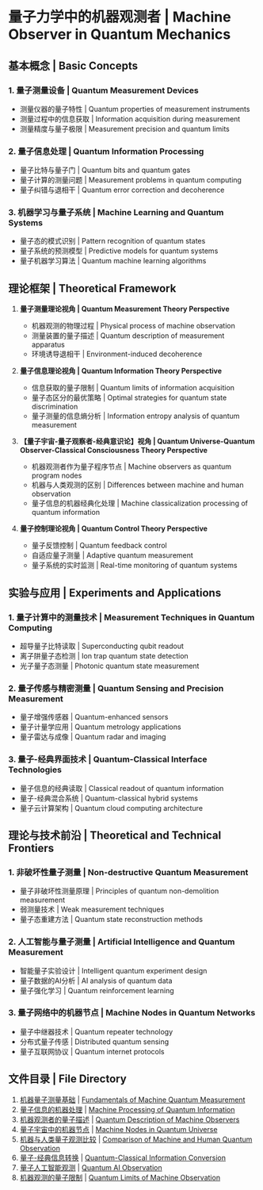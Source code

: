 # 量子力学中的机器观测者 | Machine Observer in Quantum Mechanics

## 基本概念 | Basic Concepts

### 1. 量子测量设备 | Quantum Measurement Devices
- 测量仪器的量子特性 | Quantum properties of measurement instruments
- 测量过程中的信息获取 | Information acquisition during measurement
- 测量精度与量子极限 | Measurement precision and quantum limits

### 2. 量子信息处理 | Quantum Information Processing
- 量子比特与量子门 | Quantum bits and quantum gates
- 量子计算的测量问题 | Measurement problems in quantum computing
- 量子纠错与退相干 | Quantum error correction and decoherence

### 3. 机器学习与量子系统 | Machine Learning and Quantum Systems
- 量子态的模式识别 | Pattern recognition of quantum states
- 量子系统的预测模型 | Predictive models for quantum systems
- 量子机器学习算法 | Quantum machine learning algorithms

## 理论框架 | Theoretical Framework

1. **量子测量理论视角 | Quantum Measurement Theory Perspective**
   - 机器观测的物理过程 | Physical process of machine observation
   - 测量装置的量子描述 | Quantum description of measurement apparatus
   - 环境诱导退相干 | Environment-induced decoherence

2. **量子信息理论视角 | Quantum Information Theory Perspective**
   - 信息获取的量子限制 | Quantum limits of information acquisition
   - 量子态区分的最优策略 | Optimal strategies for quantum state discrimination
   - 量子测量的信息熵分析 | Information entropy analysis of quantum measurement

3. **【量子宇宙-量子观察者-经典意识论】视角 | Quantum Universe-Quantum Observer-Classical Consciousness Theory Perspective**
   - 机器观测者作为量子程序节点 | Machine observers as quantum program nodes
   - 机器与人类观测的区别 | Differences between machine and human observation
   - 量子信息的机器经典化处理 | Machine classicalization processing of quantum information

4. **量子控制理论视角 | Quantum Control Theory Perspective**
   - 量子反馈控制 | Quantum feedback control
   - 自适应量子测量 | Adaptive quantum measurement
   - 量子系统的实时监测 | Real-time monitoring of quantum systems

## 实验与应用 | Experiments and Applications

### 1. 量子计算中的测量技术 | Measurement Techniques in Quantum Computing
- 超导量子比特读取 | Superconducting qubit readout
- 离子阱量子态检测 | Ion trap quantum state detection
- 光子量子态测量 | Photonic quantum state measurement

### 2. 量子传感与精密测量 | Quantum Sensing and Precision Measurement
- 量子增强传感器 | Quantum-enhanced sensors
- 量子计量学应用 | Quantum metrology applications
- 量子雷达与成像 | Quantum radar and imaging

### 3. 量子-经典界面技术 | Quantum-Classical Interface Technologies
- 量子信息的经典读取 | Classical readout of quantum information
- 量子-经典混合系统 | Quantum-classical hybrid systems
- 量子云计算架构 | Quantum cloud computing architecture

## 理论与技术前沿 | Theoretical and Technical Frontiers

### 1. 非破坏性量子测量 | Non-destructive Quantum Measurement
- 量子非破坏性测量原理 | Principles of quantum non-demolition measurement
- 弱测量技术 | Weak measurement techniques
- 量子态重建方法 | Quantum state reconstruction methods

### 2. 人工智能与量子测量 | Artificial Intelligence and Quantum Measurement
- 智能量子实验设计 | Intelligent quantum experiment design
- 量子数据的AI分析 | AI analysis of quantum data
- 量子强化学习 | Quantum reinforcement learning

### 3. 量子网络中的机器节点 | Machine Nodes in Quantum Networks
- 量子中继器技术 | Quantum repeater technology
- 分布式量子传感 | Distributed quantum sensing
- 量子互联网协议 | Quantum internet protocols

## 文件目录 | File Directory

1. [机器量子测量基础](01_machine_quantum_measurement.md) | [Fundamentals of Machine Quantum Measurement](01_machine_quantum_measurement.md)
2. [量子信息的机器处理](02_machine_quantum_information.md) | [Machine Processing of Quantum Information](02_machine_quantum_information.md)
3. [机器观测者的量子描述](03_quantum_description_machines.md) | [Quantum Description of Machine Observers](03_quantum_description_machines.md)
4. [量子宇宙中的机器节点](04_machine_nodes_quantum_universe.md) | [Machine Nodes in Quantum Universe](04_machine_nodes_quantum_universe.md)
5. [机器与人类量子观测比较](05_machine_human_comparison.md) | [Comparison of Machine and Human Quantum Observation](05_machine_human_comparison.md)
6. [量子-经典信息转换](06_quantum_classical_conversion.md) | [Quantum-Classical Information Conversion](06_quantum_classical_conversion.md)
7. [量子人工智能观测](07_quantum_ai_observation.md) | [Quantum AI Observation](07_quantum_ai_observation.md)
8. [机器观测的量子限制](08_quantum_limits_machine.md) | [Quantum Limits of Machine Observation](08_quantum_limits_machine.md)